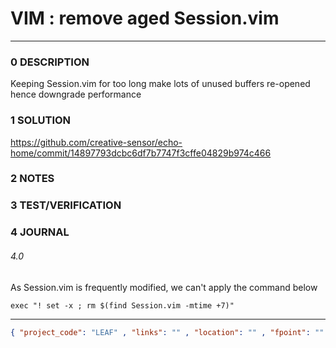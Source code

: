 # VIM : remove aged Session.vim
--------------------------------
### 0 DESCRIPTION
Keeping Session.vim for too long make lots of unused buffers re-opened hence downgrade performance

### 1 SOLUTION
https://github.com/creative-sensor/echo-home/commit/14897793dcbc6df7b7747f3cffe04829b974c466

### 2 NOTES


### 3 TEST/VERIFICATION


### 4 JOURNAL

###### 4.0

As Session.vim is frequently modified, we can't apply the command below
```vim
exec "! set -x ; rm $(find Session.vim -mtime +7)"
```



--------------------------------
```json
{ "project_code": "LEAF" , "links": "" , "location": "" , "fpoint": "" }
```
